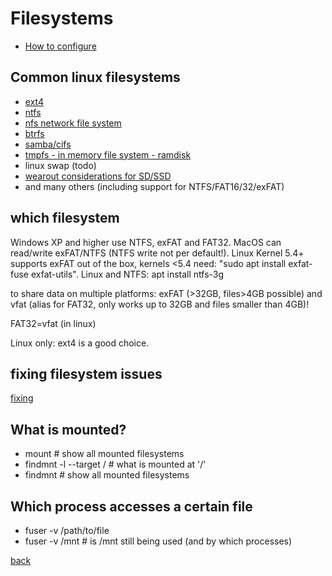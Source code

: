 Filesystems
===========

* [How to configure](./configuration.md)

Common linux filesystems
------------------------

* [ext4](ext4.md)
* [ntfs](ntfs.md)
* [nfs network file system](nfs.md)
* [btrfs](btrfs.md)
* [samba/cifs](samba.md)
* [tmpfs - in memory file system - ramdisk](tmpfs.md)
* linux swap (todo)
* [wearout considerations for SD/SSD](wearout.md)
* and many others (including support for NTFS/FAT16/32/exFAT)

which filesystem
----------------

Windows XP and higher use NTFS, exFAT and FAT32. MacOS can read/write exFAT/NTFS
(NTFS write not per default!). Linux Kernel 5.4+ supports exFAT out of the box,
kernels <5.4 need: "sudo apt install exfat-fuse exfat-utils".
Linux and NTFS: apt install ntfs-3g

to share data on multiple platforms: exFAT (>32GB, files>4GB possible) and vfat (alias for FAT32, only works up to 32GB and files smaller than 4GB)!

FAT32=vfat (in linux)

Linux only: ext4 is a good choice.

fixing filesystem issues
------------------------

[fixing](fixing.md)

What is mounted?
----------------

* mount				# show all mounted filesystems
* findmnt -l --target /		# what is mounted at '/'
* findmnt			# show all mounted filesystems

Which process accesses a certain file
-------------------------------------

* fuser -v /path/to/file
* fuser -v /mnt			# is /mnt still being used (and by which processes)

[back](../)
